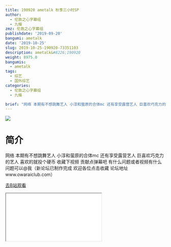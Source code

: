 ```yaml
---
title: 190920 ametalk 秋季三小时SP
author:
  - 伦敦之心字幕组
  - 九條
zmz: 伦敦之心字幕组
publishdate: '2019-09-20'
bangumi: ametalk
date: '2019-10-25'
slug: 2019-10-25-190920-73351103
description: ametalk&#8226;190920
weight: 8975.0
bangumis:
  - ametalk
tags:
  - 综艺
  - 国外综艺
categories:
  - 伦敦之心字幕组
  - 九條

brief: "网络 本期有不想跳舞艺人 小淳和萤原的合体mc 还有享受露营艺人 巨喜欢巧克力的艺人 喜欢的就投个硬币 收藏下视频 贡献点弹幕吧 有什么问题或者视频有什么问题可以@我（新论坛已制作完成 欢迎各位点击收藏 论坛地址www.owaraiclub.com）"
---
```

![](https://raw.githubusercontent.com/tcgriffith/owaraisite/master/static/tmpimg/013b25c1f1b8141ceb24bcc8a586850e9ff73deb.jpg.480.jpg)
# 简介  
网络
本期有不想跳舞艺人 小淳和萤原的合体mc 还有享受露营艺人 巨喜欢巧克力的艺人 喜欢的就投个硬币 收藏下视频 贡献点弹幕吧 有什么问题或者视频有什么问题可以@我（新论坛已制作完成 欢迎各位点击收藏 论坛地址www.owaraiclub.com）  

[去B站观看](https://www.bilibili.com/video/av73351103/)
<div class ="resp-container"><iframe class="testiframe" src="//player.bilibili.com/player.html?aid=73351103"", scrolling="no", allowfullscreen="true" > </iframe></div> 
